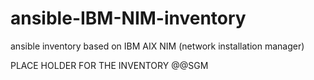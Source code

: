 # ansible-IBM-NIM-inventory
ansible inventory based on IBM AIX NIM (network installation manager)

PLACE HOLDER FOR THE INVENTORY @@SGM

